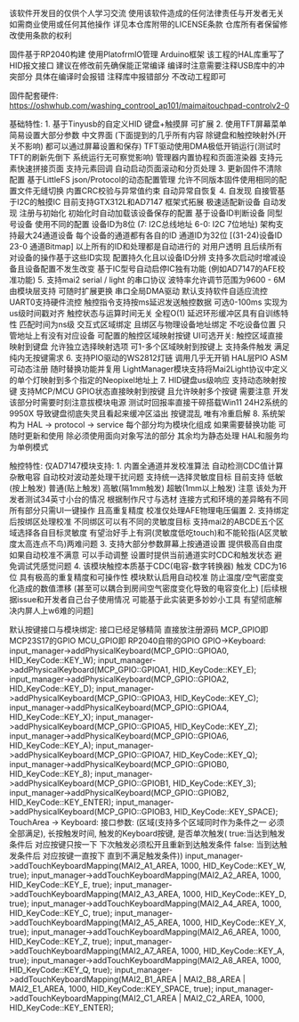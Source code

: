 该软件开发目的仅供个人学习交流 使用该软件造成的任何法律责任与开发者无关
如需商业使用或任何其他操作 详见本仓库附带的LICENSE条款
仓库所有者保留修改使用条款的权利

固件基于RP2040构建 使用PlatofrmIO管理 Arduino框架
该工程的HAL库重写了HID报文接口
建议在修改前先确保能正常编译
编译时注意需要注释USB库中的冲突部分 具体在编译时会报错 注释库中报错部分 不改动工程即可

固件配套硬件: https://oshwhub.com/washing_controol_ap101/maimaitouchpad-controlv2-0

基础特性:
    1. 基于Tinyusb的自定义HID 键盘+触摸屏 可扩展
    2. 使用TFT屏幕菜单简易设置大部分参数 中文界面 (下面提到的几乎所有内容 除键盘和触控映射外(开关不影响) 都可以通过屏幕设置和保存)
        TFT驱动使用DMA极低开销运行(测试时TFT的刷新先倒下 系统运行无可察觉影响)
        管理器内置协程和页面渲染器 支持元素快速拼接页面 支持元素回调
        自动启动页面滚动和分页处理
    3. 更新固件不清除配置 基于LittleFS json/Protocol的动态配置管理 允许不同版本固件使用相同的配置文件无缝切换 内置CRC校验与异常值约束 自动异常自恢复
    4. 自发现 自接管基于I2C的触摸IC 目前支持GTX312L和AD7147 框架式拓展 极速适配新设备
        自动发现 注册与初始化 初始化时自动加载该设备保存的配置
        基于设备ID判断设备 同型号设备 使用不同的配置 设备ID为8位 (7: I2C总线地址 6-0: I2C 7位地址)
        架构支持最大24通道设备 每个设备的通道都有各自的ID 通道ID为32位 [(31-24)设备ID 23-0 通道Bitmap]
        以上所有的ID和处理都是自动进行的 对用户透明 且后续所有对设备的操作基于这些ID实现
        配置持久化且以设备ID分辨 支持多次启动时增减设备且设备配置不发生改变
        基于IC型号自动启停IC独有功能 (例如AD7147的AFE校准功能)
    5. 支持mai2 serial / light 的串口协议 波特率允许调节范围为9600 - 6M 由模块层支持 可随时扩展更换
        串口全局DMA驱动 默认支持软件自适应流控 UART0支持硬件流控
        触控指令支持按ms延迟发送触控数据 可选0-100ms 实现为us级时间戳对齐
        触控状态与运算时间无关 全程O(1)
        延迟环形缓冲区具有自训练特性 匹配时间为ns级
        交互式区域绑定 且绑区与物理设备地址绑定 不吃设备位置 只管地址上有没有对应设备
        可配置的触控区域映射按键 UI可选开关:
            触控区域直接映射到键盘 允许独立选择映射选项 可1-多个区域映射到按键上 支持条件触发 满足纯内无按键需求
    6. 支持PIO驱动的WS2812灯链 调用几乎无开销 HAL层PIO ASM可动态注册 随时替换功能并复用
        LightManager模块支持将Mai2Light协议中定义的单个灯映射到多个指定的Neopixel地址上
    7. HID键盘us级响应 支持动态映射按键
        支持MCP/MCU GPIO状态直接映射到按键 且允许映射多个按键
        需要注意 开发该部分时需要时刻注意拔模块电源 测试时回报率直接干碎搭载Win11 24H2系统的9950X
            导致键盘彻底失灵且看起来缓冲区溢出 按键混乱 唯有冷重启解
    8. 系统架构为 HAL -> protocol -> service 每个部分均为模块化组成 如果需要替换功能 可随时更新和使用
        除必须使用面向对象写法的部分 其余均为静态处理
        HAL和服务均为单例模式

触控特性:
    仅AD7147模块支持:
        1. 内置全通道并发校准算法 自动检测CDC值计算杂散电容 自动校对波动差处理干扰问题
        支持统一选择灵敏度目标 目前支持 低敏(按上触发) 普通(贴上触发) 高敏(隔1mm触发) 超敏(1mm以上触发) 注意 该处为开发者测试34英寸小台的情况 根据制作尺寸与选材 连接方式和环境的差异略有不同
        所有部分只需UI一键操作 且高重复精度 校准仅处理AFE物理电压偏置
        2. 支持绑定后按绑区处理校准 不同绑区可以有不同的灵敏度目标 支持mai2的ABCDE五个区域选择各自目标灵敏度 有望治好手上有洞(灵敏度低吃touch)和不能轮指(A区灵敏度太高连点不鸟)两难问题
        3. 支持大部分参数屏幕上按通道设置 提供极高自由度 如果自动校准不满意 可以手动调整
        设置时提供当前通道实时CDC和触发状态 避免调试凭感觉问题
        4. 该模块触控本质基于CDC(电容-数字转换器) 触发 CDC为16位 具有极高的重复精度和可操作性
        模块默认启用自动校准 防止温度/空气密度变化造成的数值漂移 (甚至可以耦合到房间空气密度变化导致的电容变化上)
    [后续根据issue和开发者自己台子使用情况 可能基于此实装更多妙妙小工具 有望彻底解决内屏人上w6难的问题]

默认按键接口与模块绑定:
    接口已经足够精简 直接放注册源码
        MCP_GPIO即 MCP23S17的GPIO
        MCU_GPIO即 RP2040自带的GPIO
    GPIO->Keyboard:
        input_manager->addPhysicalKeyboard(MCP_GPIO::GPIOA0, HID_KeyCode::KEY_W);
        input_manager->addPhysicalKeyboard(MCP_GPIO::GPIOA1, HID_KeyCode::KEY_E);
        input_manager->addPhysicalKeyboard(MCP_GPIO::GPIOA2, HID_KeyCode::KEY_D);
        input_manager->addPhysicalKeyboard(MCP_GPIO::GPIOA3, HID_KeyCode::KEY_C);
        input_manager->addPhysicalKeyboard(MCP_GPIO::GPIOA4, HID_KeyCode::KEY_X);
        input_manager->addPhysicalKeyboard(MCP_GPIO::GPIOA5, HID_KeyCode::KEY_Z);
        input_manager->addPhysicalKeyboard(MCP_GPIO::GPIOA6, HID_KeyCode::KEY_A);
        input_manager->addPhysicalKeyboard(MCP_GPIO::GPIOA7, HID_KeyCode::KEY_Q);
        input_manager->addPhysicalKeyboard(MCP_GPIO::GPIOB0, HID_KeyCode::KEY_8);
        input_manager->addPhysicalKeyboard(MCP_GPIO::GPIOB1, HID_KeyCode::KEY_3);
        input_manager->addPhysicalKeyboard(MCP_GPIO::GPIOB2, HID_KeyCode::KEY_ENTER);
        input_manager->addPhysicalKeyboard(MCP_GPIO::GPIOB3, HID_KeyCode::KEY_SPACE);
    TouchArea -> Keyboard:
        接口参数:
            (区域(支持多个区域同时作为条件之一 必须全部满足), 
            长按触发时间, 
            触发的Keyboard按键, 
            是否单次触发(
                true:当达到触发条件后 对应按键只按一下 下次触发必须松开且重新到达触发条件
                false: 当到达触发条件后 对应按键一直按下 直到不满足触发条件))
        input_manager->addTouchKeyboardMapping(MAI2_A1_AREA, 1000, HID_KeyCode::KEY_W, true);
        input_manager->addTouchKeyboardMapping(MAI2_A2_AREA, 1000, HID_KeyCode::KEY_E, true);
        input_manager->addTouchKeyboardMapping(MAI2_A3_AREA, 1000, HID_KeyCode::KEY_D, true);
        input_manager->addTouchKeyboardMapping(MAI2_A4_AREA, 1000, HID_KeyCode::KEY_C, true);
        input_manager->addTouchKeyboardMapping(MAI2_A5_AREA, 1000, HID_KeyCode::KEY_X, true);
        input_manager->addTouchKeyboardMapping(MAI2_A6_AREA, 1000, HID_KeyCode::KEY_Z, true);
        input_manager->addTouchKeyboardMapping(MAI2_A7_AREA, 1000, HID_KeyCode::KEY_A, true);
        input_manager->addTouchKeyboardMapping(MAI2_A8_AREA, 1000, HID_KeyCode::KEY_Q, true);
        input_manager->addTouchKeyboardMapping(MAI2_B1_AREA | MAI2_B8_AREA | MAI2_E1_AREA, 1000, HID_KeyCode::KEY_SPACE, true);
        input_manager->addTouchKeyboardMapping(MAI2_C1_AREA | MAI2_C2_AREA, 1000, HID_KeyCode::KEY_ENTER);